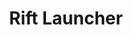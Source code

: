 ---
title: "Rift Launcher"
description: "Native feeling windows app for launching the indie fps game 'Rift'"
hidden: false
link: "https://github.com/copperdevs/CopperDevs.Rift?tab=readme-ov-file#rift-launcher"
source: "https://github.com/copperdevs/CopperDevs.Rift?tab=readme-ov-file#rift-launcher"
category: Desktop Apps
---